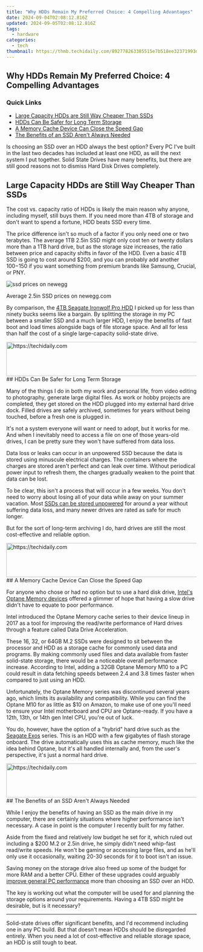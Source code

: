 ```yaml
---
title: "Why HDDs Remain My Preferred Choice: 4 Compelling Advantages"
date: 2024-09-04T02:08:12.816Z
updated: 2024-09-05T02:08:12.816Z
tags:
  - hardware
categories:
  - tech
thumbnail: https://thmb.techidaily.com/892778263385515e7b518ee32371993d4538db30fcfa28225c01631f4b2e459e.jpg
---
```


## Why HDDs Remain My Preferred Choice: 4 Compelling Advantages

### Quick Links

* [Large Capacity HDDs are Still Way Cheaper Than SSDs](https://driver-download.techidaily.com/brother-l2-2690-dw-printer-driver-updates-how-to-install-easily/)
* [HDDs Can Be Safer for Long Term Storage](https://youtube-webster.techidaily.com/024-approved-pioneering-the-way-with-innovative-approaches-to-youtube-banners/)
* [A Memory Cache Device Can Close the Speed Gap](https://extra-lessons.techidaily.com/10-key-tips-on-how-to-design-podcast-cover-art-for-2024/)
* [The Benefits of an SSD Aren't Always Needed](https://facebook-video-footage.techidaily.com/updated-2024-approved-enhancing-visuals-using-chroma-key-effectively/)

 Is choosing an SSD over an HDD always the best option? Every PC I've built in the last two decades has included at least one HDD, as will the next system I put together. Solid State Drives have many benefits, but there are still good reasons not to dismiss Hard Disk Drives completely.

##  Large Capacity HDDs are Still Way Cheaper Than SSDs

 The cost vs. capacity ratio of HDDs is likely the main reason why anyone, including myself, still buys them. If you need more than 4TB of storage and don't want to spend a fortune, HDD beats SSD every time.

 The price difference isn't so much of a factor if you only need one or two terabytes. The average 1TB 2.5in SSD might only cost ten or twenty dollars more than a 1TB hard drive, but as the storage size increases, the ratio between price and capacity shifts in favor of the HDD. Even a basic 4TB SSD is going to cost around $200, and you can probably add another $100-$150 if you want something from premium brands like Samsung, Crucial, or PNY.

![ssd prices on newegg](https://static1.howtogeekimages.com/wordpress/wp-content/uploads/2024/05/ssd-prices.jpg) 

Average 2.5in SSD prices on newegg.com

 By comparison, the [4TB Seagate Ironwolf Pro HDD](https://www.amazon.com/Seagate-IronWolf-Enterprise-Internal-Drive/dp/B0B94MX35D/?tag=hotoge-20&ascsubtag=UUhtgUeUpU2002962&asc%5Frefurl=https%3A%2F%2Fwww.howtogeek.com%2Freasons-i-still-buy-hdds%2F&asc%5Fcampaign=Evergreen) I picked up for less than ninety bucks seems like a bargain. By splitting the storage in my PC between a smaller SSD and a much larger HDD, I enjoy the benefits of fast boot and load times alongside bags of file storage space. And all for less than half the cost of a single large-capacity solid-state drive.

<!-- affiliate ads begin -->
<a href="https://aligracehair.sjv.io/c/5597632/1948881/19272" target="_top" id="1948881">
  <img src="//a.impactradius-go.com/display-ad/19272-1948881" border="0" alt="https://techidaily.com" width="728" height="90"/>
</a>
<img height="0" width="0" src="https://aligracehair.sjv.io/i/5597632/1948881/19272" style="position:absolute;visibility:hidden;" border="0" />
<!-- affiliate ads end -->
##  HDDs Can Be Safer for Long Term Storage

 Many of the things I do in both my work and personal life, from video editing to photography, generate large digital files. As work or hobby projects are completed, they get stored on the HDD plugged into my external hard drive dock. Filled drives are safely archived, sometimes for years without being touched, before a fresh one is plugged in.

 It's not a system everyone will want or need to adopt, but it works for me. And when I inevitably need to access a file on one of those years-old drives, I can be pretty sure they won't have suffered from data loss.

 Data loss or leaks can occur in an unpowered SSD because the data is stored using minuscule electrical charges. The containers where the charges are stored aren't perfect and can leak over time. Without periodical power input to refresh them, the charges gradually weaken to the point that data can be lost.

 To be clear, this isn't a process that will occur in a few weeks. You don't need to worry about losing all of your data while away on your summer vacation. Most [SSDs can be stored unpowered](https://tiktok-video-recordings.techidaily.com/accelerate-tiktok-video-playback/) for around a year without suffering data loss, and many newer drives are rated as safe for much longer.

 But for the sort of long-term archiving I do, hard drives are still the most cost-effective and reliable option.

<!-- affiliate ads begin -->
<a href="https://aligracehair.sjv.io/c/5597632/1997695/19272" target="_top" id="1997695">
  <img src="//a.impactradius-go.com/display-ad/19272-1997695" border="0" alt="https://techidaily.com" width="728" height="90"/>
</a>
<img height="0" width="0" src="https://aligracehair.sjv.io/i/5597632/1997695/19272" style="position:absolute;visibility:hidden;" border="0" />
<!-- affiliate ads end -->
##  A Memory Cache Device Can Close the Speed Gap

 For anyone who chose or had no option but to use a hard disk drive, [Intel's Optane Memory devices](https://fake-location.techidaily.com/in-2024-3utools-virtual-location-not-working-on-itel-p55t-fix-now-drfone-by-drfone-virtual-android/) offered a glimmer of hope that having a slow drive didn't have to equate to poor performance.

 Intel introduced the Optane Memory cache series to their device lineup in 2017 as a tool for improving the read/write performance of Hard drives through a feature called Data Drive Acceleration.

 These 16, 32, or 64GB M.2 SSDs were designed to sit between the processor and HDD as a storage cache for commonly used data and programs. By making commonly used files and data available from faster solid-state storage, there would be a noticeable overall performance increase. According to Intel, adding a 32GB Optane Memory M10 to a PC could result in data fetching speeds between 2.4 and 3.8 times faster when compared to just using an HDD.

 Unfortunately, the Optane Memory series was discontinued several years ago, which limits its availability and compatibility. While you can find the Optane M10 for as little as $10 on Amazon, to make use of one you'll need to ensure your Intel motherboard and CPU are Optane-ready. If you have a 12th, 13th, or 14th gen Intel CPU, you're out of luck.

 You do, however, have the option of a "hybrid" hard drive such as the [Seagate Exos](https://www.amazon.com/Seagate-10E2400-ST1200MM0129-Hybrid-Drive/dp/B078RTFSPS/?tag=hotoge-20&ascsubtag=UUhtgUeUpU2002962&asc%5Frefurl=https%3A%2F%2Fwww.howtogeek.com%2Freasons-i-still-buy-hdds%2F&asc%5Fcampaign=Evergreen) series. This is an HDD with a few gigabytes of flash storage onboard. The drive automatically uses this as cache memory, much like the idea behind Optane, but it's all handled internally and, from the user's perspective, it's just a normal hard drive.

<!-- affiliate ads begin -->
<a href="https://appsumo.8odi.net/c/5597632/2112008/7443" target="_top" id="2112008">
  <img src="//a.impactradius-go.com/display-ad/7443-2112008" border="0" alt="https://techidaily.com" width="728" height="90"/>
</a>
<img height="0" width="0" src="https://appsumo.8odi.net/i/5597632/2112008/7443" style="position:absolute;visibility:hidden;" border="0" />
<!-- affiliate ads end -->
##  The Benefits of an SSD Aren't Always Needed

 While I enjoy the benefits of having an SSD as the main drive in my computer, there are certainly situations where higher performance isn't necessary. A case in point is the computer I recently built for my father.

 Aside from the fixed and relatively low budget he set for it, which ruled out including a $200 M.2 or 2.5in drive, he simply didn't need whip-fast read/write speeds. He won't be gaming or accessing large files, and as he'll only use it occasionally, waiting 20-30 seconds for it to boot isn't an issue.

 Saving money on the storage drive also freed up some of the budget for more RAM and a better CPU. Either of these upgrades could arguably [improve general PC performance](https://android-location-track.techidaily.com/top-10-best-spy-watches-for-your-nokia-c12-pro-drfone-by-drfone-virtual-android/) more than choosing an SSD over an HDD.

 The key is working out what the computer will be used for and planning the storage options around your requirements. Having a 4TB SSD might be desirable, but is it necessary?

---

 Solid-state drives offer significant benefits, and I'd recommend including one in any PC build. But that doesn't mean HDDs should be disregarded entirely. When you need a lot of cost-effective and reliable storage space, an HDD is still tough to beat.

<ins class="adsbygoogle"
     style="display:block"
     data-ad-format="autorelaxed"
     data-ad-client="ca-pub-7571918770474297"
     data-ad-slot="1223367746"></ins>



<ins class="adsbygoogle"
     style="display:block"
     data-ad-client="ca-pub-7571918770474297"
     data-ad-slot="8358498916"
     data-ad-format="auto"
     data-full-width-responsive="true"></ins>


